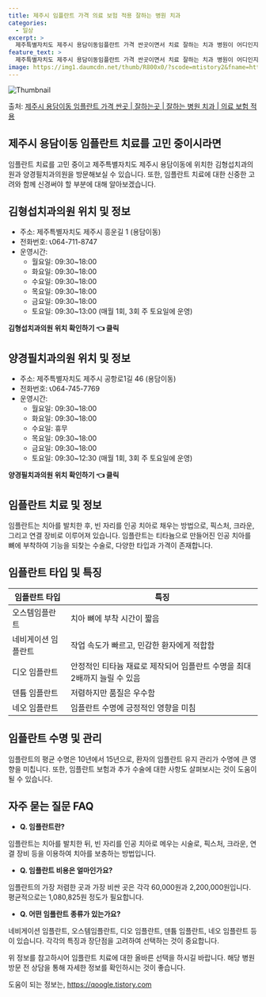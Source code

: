 ```yaml
---
title: 제주시 임플란트 가격 의료 보험 적용 잘하는 병원 치과
categories:
  - 일상
excerpt: >
  제주특별자치도 제주시 용담이동임플란트 가격 싼곳이면서 치료 잘하는 치과 병원이 어디인지 알아보도록 하겠습니다. 제주특별자치도 제주시 용담이동에 위치한 김형섭치과의원 양경필치과의원 순서대로 안내 드리며, 임플란트 치료시 신경써야 할 부분 또한 같이 공유 드리겠습니다.2024년 임플란트 가격 살펴보기 👈 클릭임플란트 평균 가격김형섭치과의원표 내에 있는 전화 번호를 클릭 하시면 김형섭치과의원로 바로 전화 연결 됩니다.분류주소전화번호치과의원제주특별자치도 제주시 흥운길 1 (용담이동)📞064-711-8747로 전화하기김형섭치과의원 위치 확인하기 👈 클릭요일운영시간월요일09:30~18:00화요일09:30~18:00수요일09:30~18:00목요일09:30~18:00금요일09:30~..
feature_text: >
  제주특별자치도 제주시 용담이동임플란트 가격 싼곳이면서 치료 잘하는 치과 병원이 어디인지 알아보도록 하겠습니다. 제주특별자치도 제주시 용담이동에 위치한 김형섭치과의원 양경필치과의원 순서대로 안내 드리며, 임플란트 치료시 신경써야 할 부분 또한 같이 공유 드리겠습니다.2024년 임플란트 가격 살펴보기 👈 클릭임플란트 평균 가격김형섭치과의원표 내에 있는 전화 번호를 클릭 하시면 김형섭치과의원로 바로 전화 연결 됩니다.분류주소전화번호치과의원제주특별자치도 제주시 흥운길 1 (용담이동)📞064-711-8747로 전화하기김형섭치과의원 위치 확인하기 👈 클릭요일운영시간월요일09:30~18:00화요일09:30~18:00수요일09:30~18:00목요일09:30~18:00금요일09:30~..
image: https://img1.daumcdn.net/thumb/R800x0/?scode=mtistory2&fname=https%3A%2F%2Fblog.kakaocdn.net%2Fdn%2F6niyS%2FbtsGY8XnQE2%2FdVuB63W9B5TzV0wONrS580%2Fimg.webp
---
```


![Thumbnail](https://img1.daumcdn.net/thumb/R800x0/?scode=mtistory2&fname=https%3A%2F%2Fblog.kakaocdn.net%2Fdn%2F6niyS%2FbtsGY8XnQE2%2FdVuB63W9B5TzV0wONrS580%2Fimg.webp)

<p>출처: <a href="https://qoogle.tistory.com/7090" rel="dofollow">제주시 용담이동 임플란트 가격 싼곳 | 잘하는곳 | 잘하는 병원 치과 | 의료 보험 적용</a> </p>

## **제주시 용담이동 임플란트 치료를 고민 중이시라면**



임플란트 치료를 고민 중이고 제주특별자치도 제주시 용담이동에 위치한 김형섭치과의원과 양경필치과의원을 방문해보실 수 있습니다. 또한, 임플란트
치료에 대한 신중한 고려와 함께 신경써야 할 부분에 대해 알아보겠습니다.

## **김형섭치과의원 위치 및 정보**

  * 주소: 제주특별자치도 제주시 흥운길 1 (용담이동)
  * 전화번호: 📞064-711-8747
  * 운영시간: 
    * 월요일: 09:30~18:00
    * 화요일: 09:30~18:00
    * 수요일: 09:30~18:00
    * 목요일: 09:30~18:00
    * 금요일: 09:30~18:00
    * 토요일: 09:30~13:00 (매월 1회, 3회 주 토요일에 운영)

**김형섭치과의원 위치 확인하기 👈 클릭**

## **양경필치과의원 위치 및 정보**

  * 주소: 제주특별자치도 제주시 공항로1길 46 (용담이동)
  * 전화번호: 📞064-745-7769
  * 운영시간: 
    * 월요일: 09:30~18:00
    * 화요일: 09:30~18:00
    * 수요일: 휴무
    * 목요일: 09:30~18:00
    * 금요일: 09:30~18:00
    * 토요일: 09:30~12:30 (매월 1회, 3회 주 토요일에 운영)

**양경필치과의원 위치 확인하기 👈 클릭**

## **임플란트 치료 및 정보**

임플란트는 치아를 발치한 후, 빈 자리를 인공 치아로 채우는 방법으로, 픽스처, 크라운, 그리고 연결 장비로 이루어져 있습니다. 임플란트는
티타늄으로 만들어진 인공 치아를 뼈에 부착하여 기능을 되찾는 수술로, 다양한 타입과 가격이 존재합니다.



## **임플란트 타입 및 특징**

**임플란트 타입** | **특징**  
---|---  
오스템임플란트 | 치아 뼈에 부착 시간이 짧음  
네비게이션 임플란트 | 작업 속도가 빠르고, 민감한 환자에게 적합함  
디오 임플란트 | 안정적인 티타늄 재료로 제작되어 임플란트 수명을 최대 2배까지 늘릴 수 있음  
덴튬 임플란트 | 저렴하지만 품질은 우수함  
네오 임플란트 | 임플란트 수명에 긍정적인 영향을 미침  
  


## **임플란트 수명 및 관리**

임플란트의 평균 수명은 10년에서 15년으로, 환자의 임플란트 유지 관리가 수명에 큰 영향을 미칩니다. 또한, 임플란트 보험과 추가 수술에
대한 사항도 살펴보시는 것이 도움이 될 수 있습니다.



## **자주 묻는 질문 FAQ**

  * **Q. 임플란트란?**

임플란트는 치아를 발치한 뒤, 빈 자리를 인공 치아로 메우는 시술로, 픽스처, 크라운, 연결 장비 등을 이용하여 치아를 보충하는 방법입니다.

  * **Q. 임플란트 비용은 얼마인가요?**

임플란트의 가장 저렴한 곳과 가장 비싼 곳은 각각 60,000원과 2,200,000원입니다. 평균적으로는 1,080,825원 정도가
필요합니다.

  * **Q. 어떤 임플란트 종류가 있는가요?**

네비게이션 임플란트, 오스템임플란트, 디오 임플란트, 덴튬 임플란트, 네오 임플란트 등이 있습니다. 각각의 특징과 장단점을 고려하여 선택하는
것이 중요합니다.



위 정보를 참고하시어 임플란트 치료에 대한 올바른 선택을 하시길 바랍니다. 해당 병원 방문 전 상담을 통해 자세한 정보를 확인하시는 것이
좋습니다.

 

도움이 되는 정보는, <a href="https://qoogle.tistory.com" rel="dofollow">https://qoogle.tistory.com</a>


